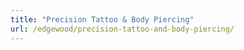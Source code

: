 ```yaml
---
title: "Precision Tattoo & Body Piercing"
url: /edgewood/precision-tattoo-and-body-piercing/
---
```


